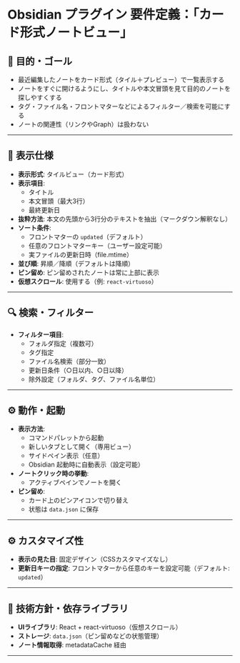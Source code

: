 # Obsidian プラグイン 要件定義：「カード形式ノートビュー」

## 🎯 目的・ゴール

- 最近編集したノートをカード形式（タイル＋プレビュー）で一覧表示する
- ノートをすぐに開けるようにし、タイトルや本文冒頭を見て目的のノートを探しやすくする
- タグ・ファイル名・フロントマターなどによるフィルター／検索を可能にする
- ノートの関連性（リンクやGraph）は扱わない

---

## 📄 表示仕様

- **表示形式**: タイルビュー（カード形式）
- **表示項目**:
  - タイトル
  - 本文冒頭（最大3行）
  - 最終更新日
- **抜粋方法**: 本文の先頭から3行分のテキストを抽出（マークダウン解釈なし）
- **ソート条件**:
  - フロントマターの `updated`（デフォルト）
  - 任意のフロントマターキー（ユーザー設定可能）
  - 実ファイルの更新日時（file.mtime）
- **並び順**: 昇順／降順（デフォルトは降順）
- **ピン留め**: ピン留めされたノートは常に上部に表示
- **仮想スクロール**: 使用する（例: `react-virtuoso`）

---

## 🔍 検索・フィルター

- **フィルター項目**:
  - フォルダ指定（複数可）
  - タグ指定
  - ファイル名検索（部分一致）
  - 更新日条件（○日以内、○日以降）
  - 除外設定（フォルダ、タグ、ファイル名単位）

---

## ⚙️ 動作・起動

- **表示方法**:
  - コマンドパレットから起動
  - 新しいタブとして開く（専用ビュー）
  - サイドペイン表示（任意）
  - Obsidian 起動時に自動表示（設定可能）
- **ノートクリック時の挙動**:
  - アクティブペインでノートを開く
- **ピン留め**:
  - カード上のピンアイコンで切り替え
  - 状態は `data.json` に保存

---

## ⚙️ カスタマイズ性

- **表示の見た目**: 固定デザイン（CSSカスタマイズなし）
- **更新日キーの指定**: フロントマターから任意のキーを設定可能（デフォルト: `updated`）

---

## 🧱 技術方針・依存ライブラリ

- **UIライブラリ**: React + react-virtuoso（仮想スクロール）
- **ストレージ**: `data.json`（ピン留めなどの状態管理）
- **ノート情報取得**: metadataCache 経由

---